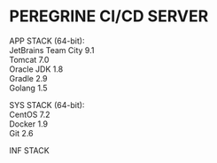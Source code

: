 # PEREGRINE CI/CD SERVER  

APP STACK (64-bit):  
	JetBrains Team City 9.1  
	Tomcat 7.0  
	Oracle JDK 1.8  
	Gradle 2.9  
	Golang 1.5  

SYS STACK (64-bit):  
	CentOS 7.2  
	Docker 1.9  
	Git 2.6  

INF STACK  
	

